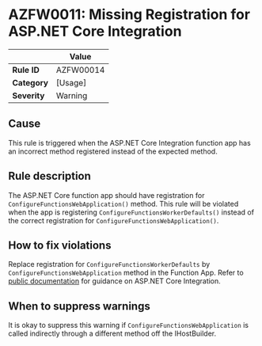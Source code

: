 # AZFW0011: Missing Registration for ASP.NET Core Integration

| | Value |
|-|-|
| **Rule ID** |AZFW00014|
| **Category** |[Usage]|
| **Severity** |Warning|

## Cause

This rule is triggered when the ASP.NET Core Integration function app has an incorrect method registered instead of the expected method.

## Rule description

The ASP.NET Core function app should have registration for `ConfigureFunctionsWebApplication()` method. This rule will be violated when the app is registering `ConfigureFunctionsWorkerDefaults()` instead of the correct registration for `ConfigureFunctionsWebApplication()`.


## How to fix violations

Replace registration for `ConfigureFunctionsWorkerDefaults` by  `ConfigureFunctionsWebApplication` method in the Function App. Refer to [public documentation](https://learn.microsoft.com/en-us/azure/azure-functions/dotnet-isolated-process-guide#aspnet-core-integration) for guidance on ASP.NET Core Integration.

## When to suppress warnings

It is okay to suppress this warning if `ConfigureFunctionsWebApplication` is called indirectly through a different method off the IHostBuilder.